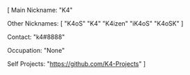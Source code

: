 [
Main Nickname: "K4"

Other Nicknames:
[
            "K4oS"
            "K4"
            "K4izen"
            "iK4oS"
            "K4oSK"
]

Contact: "k4#8888"

Occupation: "None"

Self Projects: "https://github.com/K4-Projects"
]
